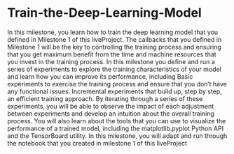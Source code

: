 # Train-the-Deep-Learning-Model

In this milestone, you learn how to train the deep learning model that you defined in Milestone 1 of this liveProject. The callbacks that you defined in Milestone 1 will be the key to controlling the training process and ensuring that you get maximum benefit from the time and machine resources that you invest in the training process.
In this milestone you define and run a series of experiments to explore the training characteristics of your model and learn how you can improve its performance, including
Basic experiments to exercise the training process and ensure that you don’t have any functional issues.
Incremental experiments that build up, step by step, an efficient training approach. By iterating through a series of these experiments, you will be able to observe the impact of each adjustment between experiments and develop an intuition about the overall training process.
You will also learn about the tools that you can use to visualize the performance of a trained model, including the matplotlib.pyplot Python API and the TensorBoard utility.
In this milestone, you will adapt and run through the notebook that you created in milestone 1 of this liveProject
